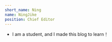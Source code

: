 ```yaml
---
short_name: Ning
name: NingJike
position: Chief Editor
---
```


 - I am a student, and I made this blog to learn！